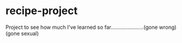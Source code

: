 # recipe-project
Project to see how much I've learned so far......................(gone wrong) (gone sexual) 
